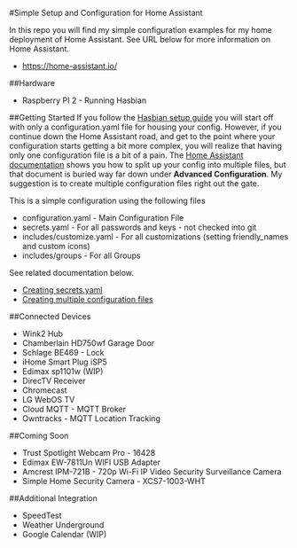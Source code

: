 #Simple Setup and Configuration for Home Assistant

In this repo you will find my simple configuration examples for my home deployment of Home Assistant. See URL below for more information on Home Assistant.

* https://home-assistant.io/

##Hardware
* Raspberry PI 2 - Running Hasbian 


##Getting Started
If you follow the [Hasbian setup guide](https://home-assistant.io/docs/hassbian/installation/) you will start off with only a configuration.yaml file for housing your config.
However, if you continue down the Home Assistant road, and get to the point where your configuration starts getting a bit more complex, you will realize that having only one configuration file is a bit of a pain. 
The [Home Assistant documentation](https://home-assistant.io/docs/configuration/splitting_configuration/) shows you how to split up your config into multiple files, but that document is buried way far down under **Advanced Configuration**. My suggestion is to create multiple configuration files right out the gate. 


This is a simple configuration using the following files

* configuration.yaml - Main Configuration File
* secrets.yaml - For all passwords and keys - not checked into git
* includes/customize.yaml - For all customizations (setting friendly_names and custom icons)
* includes/groups - For all Groups

See related documentation below.
* [Creating secrets.yaml](https://home-assistant.io/docs/configuration/secrets/)
* [Creating multiple configuration files](https://home-assistant.io/docs/configuration/splitting_configuration/)
 


##Connected Devices
* Wink2 Hub
* Chamberlain  HD750wf Garage Door
* Schlage BE469 - Lock
* iHome Smart Plug iSP5
* Edimax sp1101w (WIP)
* DirecTV Receiver
* Chromecast
* LG WebOS TV
* Cloud MQTT - MQTT Broker
* Owntracks - MQTT Location Tracking

##Coming Soon
* Trust Spotlight Webcam Pro - 16428
* Edimax EW-7811Un WIFI USB Adapter
* Amcrest IPM-721B -  720p Wi-Fi IP Video Security Surveillance Camera
* Simple Home Security Camera - XCS7-1003-WHT 


##Additional Integration
* SpeedTest
* Weather Underground
* Google Calendar (WIP)
